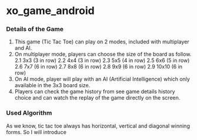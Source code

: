 # xo_game_android

### Details of the Game
1. This game (Tic Tac Toe) can play on 2 modes, included with multiplayer and AI.
2. On multiplayer mode, players can choose the size of the board as follow.
   2.1 3x3 (3 in row)
   2.2 4x4 (3 in row)
   2.3 5x5 (4 in row)
   2.5 6x6 (5 in row)
   2.6 7x7 (6 in row)
   2.7 8x8 (6 in row)
   2.8 9x9 (6 in row)
   2.9 10x10 (6 in row)
3. On AI mode, player will play with an AI (Artificial Intelligence) which only available in the 3x3 board size.
4. Players can check the game history from see game details history choice and can watch the replay of the game directly on the screen.

### Used Algorithm
As we know, tic tac toe always has horizontal, vertical and diagonal winning forms. So I will introduce
